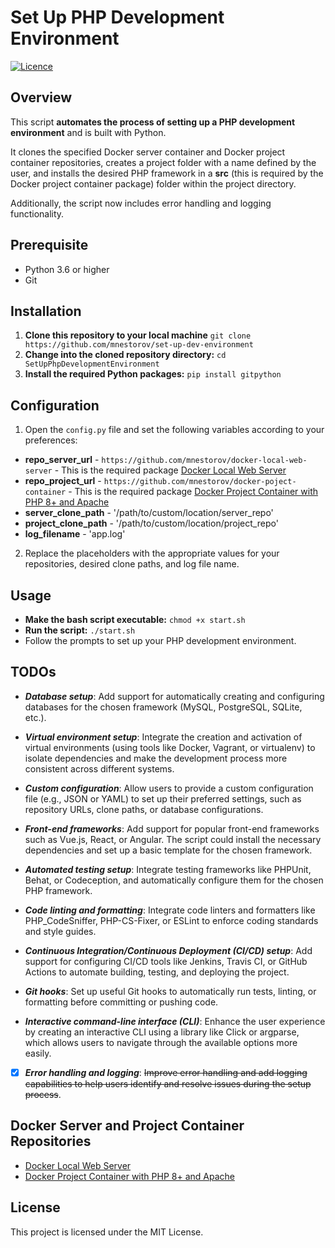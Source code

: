 # Set Up PHP Development Environment

[![Licence](https://img.shields.io/github/license/Ileriayo/markdown-badges?style=for-the-badge)](./LICENSE)

## Overview

This script **automates the process of setting up a PHP development environment** and is built with Python. 

It clones the specified Docker server container and Docker project container repositories, creates a project folder with a name defined by the user, and installs the desired PHP framework in a **src** (this is required by the Docker project container package) folder within the project directory. 

Additionally, the script now includes error handling and logging functionality.

## Prerequisite

- Python 3.6 or higher
- Git

## Installation

1. **Clone this repository to your local machine** `git clone https://github.com/mnestorov/set-up-dev-environment`
2. **Change into the cloned repository directory:** `cd SetUpPhpDevelopmentEnvironment`
3. **Install the required Python packages:** `pip install gitpython`

## Configuration

1. Open the `config.py` file and set the following variables according to your preferences:

- **repo_server_url** - `https://github.com/mnestorov/docker-local-web-server` - This is the required package [Docker Local Web Server](https://github.com/mnestorov/docker-local-web-server)
- **repo_project_url** - `https://github.com/mnestorov/docker-poject-container` - This is the required package [Docker Project Container with PHP 8+ and Apache](https://github.com/mnestorov/docker-poject-container)
- **server_clone_path** - '/path/to/custom/location/server_repo'
- **project_clone_path** - '/path/to/custom/location/project_repo'
- **log_filename** - 'app.log'

2. Replace the placeholders with the appropriate values for your repositories, desired clone paths, and log file name.

## Usage

- **Make the bash script executable:** `chmod +x start.sh`
- **Run the script:** `./start.sh`
- Follow the prompts to set up your PHP development environment.

## TODOs

- **_Database setup_**: Add support for automatically creating and configuring databases for the chosen framework (MySQL, PostgreSQL, SQLite, etc.).

- **_Virtual environment setup_**: Integrate the creation and activation of virtual environments (using tools like Docker, Vagrant, or virtualenv) to isolate dependencies and make the development process more consistent across different systems.

- **_Custom configuration_**: Allow users to provide a custom configuration file (e.g., JSON or YAML) to set up their preferred settings, such as repository URLs, clone paths, or database configurations.

- **_Front-end frameworks_**: Add support for popular front-end frameworks such as Vue.js, React, or Angular. The script could install the necessary dependencies and set up a basic template for the chosen framework.

- **_Automated testing setup_**: Integrate testing frameworks like PHPUnit, Behat, or Codeception, and automatically configure them for the chosen PHP framework.

- **_Code linting and formatting_**: Integrate code linters and formatters like PHP_CodeSniffer, PHP-CS-Fixer, or ESLint to enforce coding standards and style guides.

- **_Continuous Integration/Continuous Deployment (CI/CD) setup_**: Add support for configuring CI/CD tools like Jenkins, Travis CI, or GitHub Actions to automate building, testing, and deploying the project.

- **_Git hooks_**: Set up useful Git hooks to automatically run tests, linting, or formatting before committing or pushing code.

- **_Interactive command-line interface (CLI)_**: Enhance the user experience by creating an interactive CLI using a library like Click or argparse, which allows users to navigate through the available options more easily.

- [x] **_Error handling and logging_**: ~~Improve error handling and add logging capabilities to help users identify and resolve issues during the setup process~~.

## Docker Server and Project Container Repositories

- [Docker Local Web Server](https://github.com/mnestorov/docker-local-web-server)
- [Docker Project Container with PHP 8+ and Apache](https://github.com/mnestorov/docker-poject-container)

## License

This project is licensed under the MIT License.
